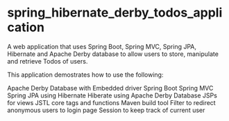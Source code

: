 # spring_hibernate_derby_todos_application
A web application that uses Spring Boot, Spring MVC, Spring JPA, Hibernate and Apache Derby database to allow users to store, manipulate and retrieve Todos of users.

This application demostrates how to use the following:

Apache Derby Database with Embedded driver
Spring Boot
Spring MVC
Spring JPA using Hibernate
Hiberate using Apache Derby Database
JSPs for views
JSTL core tags and functions
Maven build tool 
Filter to redirect anonymous users to login page
Session to keep track of current user

